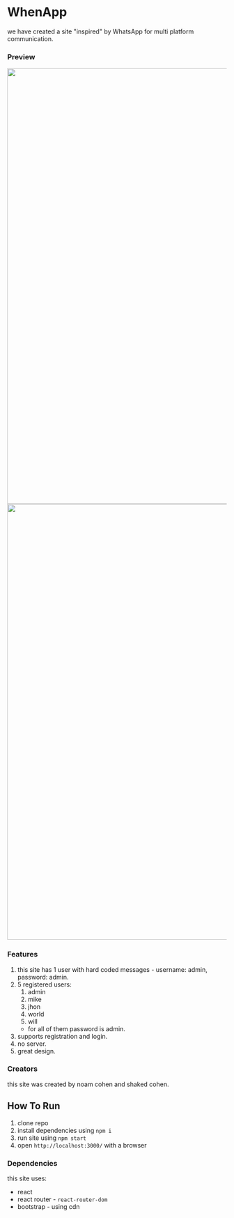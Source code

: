 # WhenApp
we have created a site "inspired" by WhatsApp for multi platform communication.

### Preview
<img src="https://user-images.githubusercontent.com/92931230/164974162-bfb6b82e-ffaa-4ef6-874c-aa6e72c4ee8a.png" width="1000">
<img src="https://user-images.githubusercontent.com/92931230/164974175-2a0fd857-3ee9-4827-869b-dd7363a85131.png" width="1000">

### Features
1. this site has 1 user with hard coded messages - username: admin, password: admin.
2. 5 registered users:
    1. admin
    2. mike
    3. jhon
    4. world
    5. will
    - for all of them password is admin.
3. supports registration and login.
4. no server.
5. great design.

### Creators
this site was created by noam cohen and shaked cohen.

## How To Run
1. clone repo
2. install dependencies using `npm i`
3. run site using `npm start`
4. open `http://localhost:3000/` with a browser

### Dependencies
this site uses:
- react
- react router - `react-router-dom`
- bootstrap - using cdn
